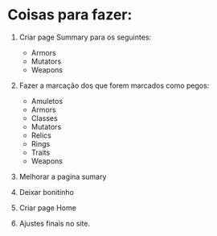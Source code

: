 # Coisas para fazer:

1. Criar page Summary para os seguintes:

   - Armors
   - Mutators
   - Weapons

2. Fazer a marcação dos que forem marcados como pegos:

   - Amuletos
   - Armors
   - Classes
   - Mutators
   - Relics
   - Rings
   - Traits
   - Weapons

3. Melhorar a pagina sumary
4. Deixar bonitinho
5. Criar page Home
6. Ajustes finais no site.

